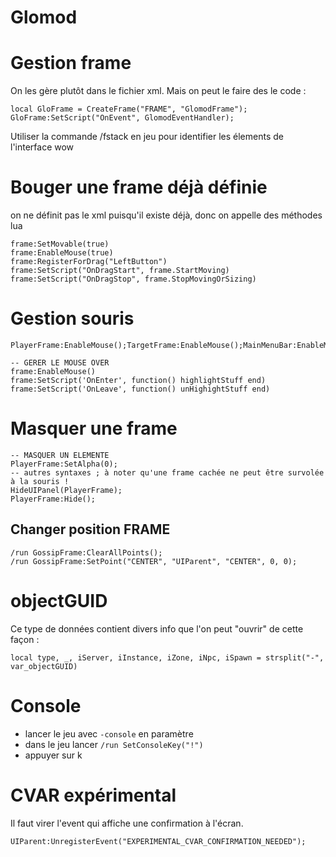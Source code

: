 # Glomod

# Gestion frame

On les gère plutôt dans le fichier xml. Mais on peut le faire des le code :

```
local GloFrame = CreateFrame("FRAME", "GlomodFrame");
GloFrame:SetScript("OnEvent", GlomodEventHandler);
```

Utiliser la commande /fstack en jeu pour identifier les élements de l'interface wow

# Bouger une frame déjà définie

on ne définit pas le xml puisqu'il existe déjà, donc on appelle des méthodes lua

```
frame:SetMovable(true)
frame:EnableMouse(true)
frame:RegisterForDrag("LeftButton")
frame:SetScript("OnDragStart", frame.StartMoving)
frame:SetScript("OnDragStop", frame.StopMovingOrSizing)
```

# Gestion souris

```
PlayerFrame:EnableMouse();TargetFrame:EnableMouse();MainMenuBar:EnableMouse();

-- GERER LE MOUSE OVER
frame:EnableMouse()
frame:SetScript('OnEnter', function() highlightStuff end)
frame:SetScript('OnLeave', function() unHighightStuff end)

```

# Masquer une frame

```
-- MASQUER UN ELEMENTE
PlayerFrame:SetAlpha(0);
-- autres syntaxes ; à noter qu'une frame cachée ne peut être survolée à la souris !
HideUIPanel(PlayerFrame);
PlayerFrame:Hide();
```

## Changer position FRAME

```
/run GossipFrame:ClearAllPoints();
/run GossipFrame:SetPoint("CENTER", "UIParent", "CENTER", 0, 0);
```

# objectGUID

Ce type de données contient divers info que l'on peut "ouvrir" de cette façon :

```
local type, _, iServer, iInstance, iZone, iNpc, iSpawn = strsplit("-", var_objectGUID)
```

# Console

* lancer le jeu avec `-console` en paramètre
* dans le jeu lancer `/run SetConsoleKey("!")`
* appuyer sur k

# CVAR expérimental

Il faut virer l'event qui affiche une confirmation à l'écran.

`UIParent:UnregisterEvent("EXPERIMENTAL_CVAR_CONFIRMATION_NEEDED");`
